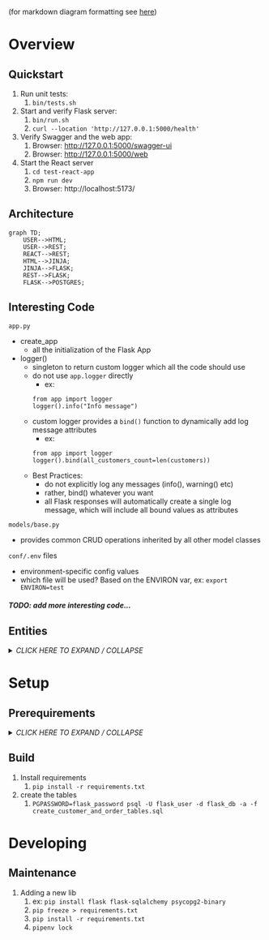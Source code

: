 (for markdown diagram formatting see [here](https://mermaid.js.org/syntax/flowchart.html))

# Overview

## Quickstart

1. Run unit tests:
   1. `bin/tests.sh`
1. Start and verify Flask server:
   1. `bin/run.sh`
   1. `curl --location 'http://127.0.0.1:5000/health'`
1. Verify Swagger and the web app:
   1. Browser: http://127.0.0.1:5000/swagger-ui
   1. Browser: http://127.0.0.1:5000/web
1. Start the React server
   1. `cd test-react-app`
   1. `npm run dev`
   1. Browser: http://localhost:5173/


## Architecture

```mermaid
graph TD;
    USER-->HTML;
    USER-->REST;
    REACT-->REST;
    HTML-->JINJA;
    JINJA-->FLASK;
    REST-->FLASK;
    FLASK-->POSTGRES;
```


## Interesting Code

`app.py`

- create_app
  - all the initialization of the Flask App
- logger()
  - singleton to return custom logger which all the code should use
  - do not use `app.logger` directly
    - ex:
    ```
    from app import logger
    logger().info("Info message")
    ```
  - custom logger provides a `bind()` function to dynamically add log message attributes
    - ex:
    ```
    from app import logger
    logger().bind(all_customers_count=len(customers))
    ```
  - Best Practices:
    - do not explicitly log any messages (info(), warning() etc)
    - rather, bind() whatever you want
    - all Flask responses will automatically create a single log message, which will include all bound values as attributes

`models/base.py`

- provides common CRUD operations inherited by all other model classes


`conf/.env` files

- environment-specific config values
- which file will be used? Based on the ENVIRON var, ex: `export ENVIRON=test`


##### TODO: add more interesting code...


## Entities

<details>
  <summary><i>CLICK HERE TO EXPAND / COLLAPSE</i></summary>

```mermaid
erDiagram
    CUSTOMER ||--o{ ORDER : places
    CUSTOMER }|..|{ POST : creates
    POST ||--|{ COMMENTS : contains
```

</details>

# Setup

## Prerequirements

<details>
  <summary><i>CLICK HERE TO EXPAND / COLLAPSE</i></summary>

1. Python
   1. is installed?
      1. `which python` or `which python3`
      2. `python -V` or `python3 -V`
      3. Tip: nice alias to add:
         1. `alias python="python"`
   2. No? Ex for OSX:
      1. https://www.python.org/downloads/macos/
      2. `which python3`
      3. .bashrc or .profile: `export PATH=/Library/Frameworks/Python.framework/Versions/3.12/bin:$PATH` (or whatever the result of which command)
      4. .bashrc or .profile: `export PYTHONPATH=./`
2. Node
   1. Is installed?
      1. `node --version`
   2. No?
      1. `nvm install --lts`
      2. `npm --version`
      3. `node --version`
3. Postgres
   1. Easy install https://postgresapp.com/
   2. Create the db
       1. `CREATE DATABASE flask_db;`
       2. `CREATE USER flask_user WITH PASSWORD 'flask_password';`
       3. `ALTER DATABASE flask_db OWNER to flask_user;`
       4. `GRANT ALL PRIVILEGES ON DATABASE flask_db TO flask_user;`
       5. `GRANT ALL ON ALL TABLES TO flask_user;`
   3. Test the connection
4. Github
   1. Create ssh keys to authenticate with github.  Ex:
       1. `ssh-keygen -t ed25519 -C "you@email.com"`
       2. `eval "$(ssh-agent -s)"`
       3. `ssh-add ~/.ssh/id_ed2551911`
    2. Clone this repo
       1. `git clone git@github.com:harpuna/scratch.git`

</details>

## Build

1. Install requirements
   1. `pip install -r requirements.txt`
1. create the tables
   1. `PGPASSWORD=flask_password psql -U flask_user -d flask_db -a -f create_customer_and_order_tables.sql`



# Developing

## Maintenance

1. Adding a new lib
   1. ex: `pip install flask flask-sqlalchemy psycopg2-binary`
   1. `pip freeze > requirements.txt`
   1. `pip install -r requirements.txt`
   1. `pipenv lock`
